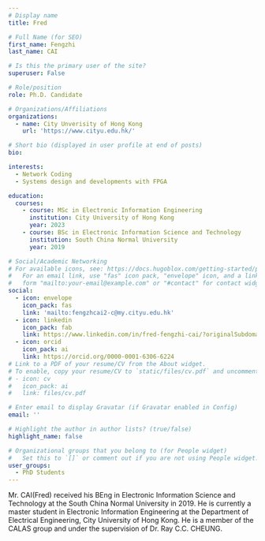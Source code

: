 ```yaml
---
# Display name
title: Fred

# Full Name (for SEO)
first_name: Fengzhi
last_name: CAI

# Is this the primary user of the site?
superuser: False

# Role/position
role: Ph.D. Candidate

# Organizations/Affiliations
organizations:
  - name: City Unverisity of Hong Kong
    url: 'https://www.cityu.edu.hk/'

# Short bio (displayed in user profile at end of posts)
bio: 

interests:
  - Network Coding
  - Systems design and developments with FPGA

education:
  courses:
    - course: MSc in Electronic Information Engineering
      institution: City University of Hong Kong
      year: 2023
    - course: BSc in Electronic Information Science and Technology
      institution: South China Normal University
      year: 2019

# Social/Academic Networking
# For available icons, see: https://docs.hugoblox.com/getting-started/page-builder/#icons
#   For an email link, use "fas" icon pack, "envelope" icon, and a link in the
#   form "mailto:your-email@example.com" or "#contact" for contact widget.
social:
  - icon: envelope
    icon_pack: fas
    link: 'mailto:fengzhcai2-c@my.cityu.edu.hk'
  - icon: linkedin
    icon_pack: fab
    link: https://www.linkedin.com/in/fred-fengzhi-cai/?originalSubdomain=hk  
  - icon: orcid
    icon_pack: ai
    link: https://orcid.org/0000-0001-6306-6224
# Link to a PDF of your resume/CV from the About widget.
# To enable, copy your resume/CV to `static/files/cv.pdf` and uncomment the lines below.
# - icon: cv
#   icon_pack: ai
#   link: files/cv.pdf

# Enter email to display Gravatar (if Gravatar enabled in Config)
email: ''

# Highlight the author in author lists? (true/false)
highlight_name: false

# Organizational groups that you belong to (for People widget)
#   Set this to `[]` or comment out if you are not using People widget.
user_groups:
  - PhD Students
---
```


Mr. CAI(Fred) received his BEng in Electronic Information Science and Technology at the South China Normal University in 2019. He is currently a master student in Electronic Information Engineering at the Department of Electrical Engineering, City University of Hong Kong. He is a member of the CALAS group and under the supervision of Dr. Ray C.C. CHEUNG.
